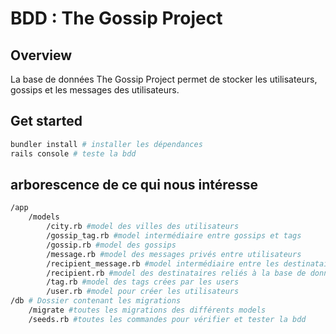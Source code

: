# BDD : The Gossip Project

## Overview

La base de données The Gossip Project permet de stocker les utilisateurs, gossips et les messages des utilisateurs.

## Get started

````sh
bundler install # installer les dépendances
rails console # teste la bdd
````

## arborescence de ce qui nous intéresse

````sh
/app
    /models
        /city.rb #model des villes des utilisateurs
        /gossip_tag.rb #model intermédiaire entre gossips et tags
        /gossip.rb #model des gossips
        /message.rb #model des messages privés entre utilisateurs
        /recipient_message.rb #model intermédiaire entre les destinataires et les messages
        /recipient.rb #model des destinataires reliés à la base de données des users
        /tag.rb #model des tags crées par les users
        /user.rb #model pour créer les utilisateurs
/db # Dossier contenant les migrations
    /migrate #toutes les migrations des différents models
    /seeds.rb #toutes les commandes pour vérifier et tester la bdd
````
